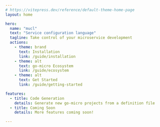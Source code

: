 ```yaml
---
# https://vitepress.dev/reference/default-theme-home-page
layout: home

hero:
  name: "mucl"
  text: "Service configuration language"
  tagline: Take control of your microservice development
  actions:
    - theme: brand
      text: Installation
      link: /guide/installation
    - theme: alt
      text: go-micro Ecosystem
      link: /guide/ecosystem
    - theme: alt
      text: Get Started
      link: /guide/getting-started

features:
  - title: Code Generation
    details: Generate new go-micro projects from a definition file
  - title: Coming Soon
    details: More features coming soon!

---
```


